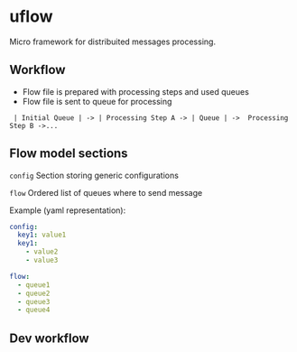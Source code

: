 # uflow
Micro framework for distribuited messages processing.

## Workflow

* Flow file is prepared with processing steps and used queues
* Flow file is sent to queue for processing 

```
 | Initial Queue | -> | Processing Step A -> | Queue | ->  Processing Step B ->... 
```

## Flow model sections

`config`
Section storing generic configurations 

`flow`
Ordered list of queues where to send message

Example (yaml representation):

```yaml
config:
  key1: value1
  key1: 
    - value2
    - value3

flow:
  - queue1
  - queue2
  - queue3
  - queue4

```



## Dev workflow



